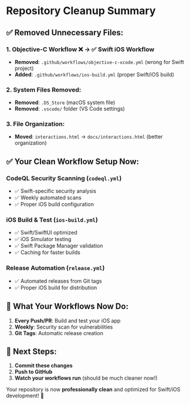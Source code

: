 # Repository Cleanup Summary

## ✅ **Removed Unnecessary Files:**

### 1. **Objective-C Workflow** ❌ → ✅ **Swift iOS Workflow**
- **Removed**: `.github/workflows/objective-c-xcode.yml` (wrong for Swift project)
- **Added**: `.github/workflows/ios-build.yml` (proper Swift/iOS build)

### 2. **System Files Removed:**
- **Removed**: `.DS_Store` (macOS system file)
- **Removed**: `.vscode/` folder (VS Code settings)

### 3. **File Organization:**
- **Moved**: `interactions.html` → `docs/interactions.html` (better organization)

## ✅ **Your Clean Workflow Setup Now:**

### **CodeQL Security Scanning** (`codeql.yml`)
- ✅ Swift-specific security analysis
- ✅ Weekly automated scans
- ✅ Proper iOS build configuration

### **iOS Build & Test** (`ios-build.yml`)
- ✅ Swift/SwiftUI optimized
- ✅ iOS Simulator testing
- ✅ Swift Package Manager validation
- ✅ Caching for faster builds

### **Release Automation** (`release.yml`)
- ✅ Automated releases from Git tags
- ✅ Proper iOS build for distribution

## 🎯 **What Your Workflows Now Do:**

1. **Every Push/PR**: Build and test your iOS app
2. **Weekly**: Security scan for vulnerabilities
3. **Git Tags**: Automatic release creation

## 🚀 **Next Steps:**

1. **Commit these changes**
2. **Push to GitHub**
3. **Watch your workflows run** (should be much cleaner now!)

Your repository is now **professionally clean** and optimized for Swift/iOS development! 🎉
